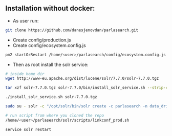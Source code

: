 ## Installation without docker:

- As user run:

```bash
git clone https://github.com/danesjenovdan/parlasearch.git
```

- Create config/production.js
- Create config/ecosystem.config.js

```bash
pm2 startOrRestart /home/<user>/parlasearch/config/ecosystem.config.js
```

- Then as root install the solr service:
```bash
# inside home dir
wget http://www-eu.apache.org/dist/lucene/solr/7.7.0/solr-7.7.0.tgz

tar xzf solr-7.7.0.tgz solr-7.7.0/bin/install_solr_service.sh --strip-components=2

./install_solr_service.sh solr-7.7.0.tgz

sudo su - solr -c "/opt/solr/bin/solr create -c parlasearch -n data_driven_schema_configs"

# run script from where you cloned the repo
/home/<user>/parlasearch/solr/scripts/linkconf_prod.sh

service solr restart
```
